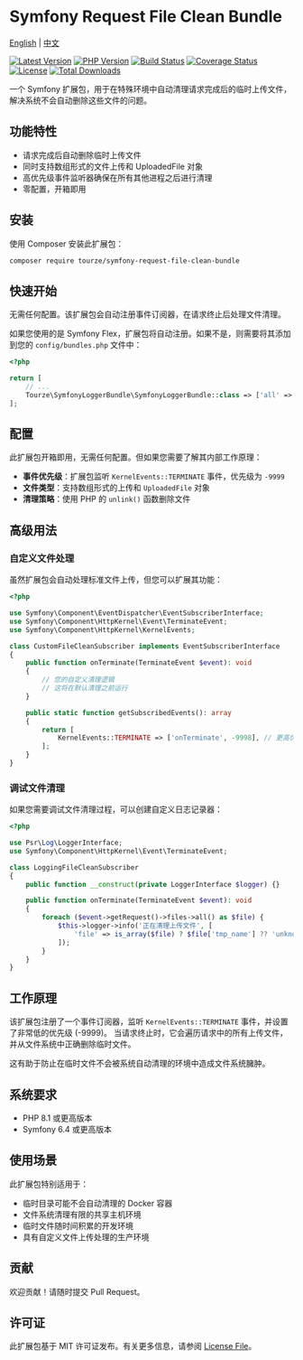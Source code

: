# Symfony Request File Clean Bundle

[English](README.md) | [中文](README.zh-CN.md)

[![Latest Version](https://img.shields.io/packagist/v/tourze/symfony-request-file-clean-bundle.svg?style=flat-square)](https://packagist.org/packages/tourze/symfony-request-file-clean-bundle)
[![PHP Version](https://img.shields.io/packagist/php-v/tourze/symfony-request-file-clean-bundle.svg?style=flat-square)](https://packagist.org/packages/tourze/symfony-request-file-clean-bundle)
[![Build Status](https://img.shields.io/github/actions/workflow/status/tourze/php-monorepo/ci.yml?branch=master&style=flat-square)](https://github.com/tourze/php-monorepo/actions)
[![Coverage Status](https://img.shields.io/codecov/c/github/tourze/php-monorepo?style=flat-square)](https://codecov.io/gh/tourze/php-monorepo)
[![License](https://img.shields.io/github/license/tourze/symfony-request-file-clean-bundle.svg?style=flat-square)](https://packagist.org/packages/tourze/symfony-request-file-clean-bundle)
[![Total Downloads](https://img.shields.io/packagist/dt/tourze/symfony-request-file-clean-bundle.svg?style=flat-square)](https://packagist.org/packages/tourze/symfony-request-file-clean-bundle)

一个 Symfony 扩展包，用于在特殊环境中自动清理请求完成后的临时上传文件，解决系统不会自动删除这些文件的问题。

## 功能特性

- 请求完成后自动删除临时上传文件
- 同时支持数组形式的文件上传和 UploadedFile 对象
- 高优先级事件监听器确保在所有其他进程之后进行清理
- 零配置，开箱即用

## 安装

使用 Composer 安装此扩展包：

```bash
composer require tourze/symfony-request-file-clean-bundle
```

## 快速开始

无需任何配置。该扩展包会自动注册事件订阅器，在请求终止后处理文件清理。

如果您使用的是 Symfony Flex，扩展包将自动注册。如果不是，则需要将其添加到您的 `config/bundles.php` 文件中：

```php
<?php

return [
    // ...
    Tourze\SymfonyLoggerBundle\SymfonyLoggerBundle::class => ['all' => true],
];
```

## 配置

此扩展包开箱即用，无需任何配置。但如果您需要了解其内部工作原理：

- **事件优先级**：扩展包监听 `KernelEvents::TERMINATE` 事件，优先级为 `-9999`
- **文件类型**：支持数组形式的上传和 `UploadedFile` 对象
- **清理策略**：使用 PHP 的 `unlink()` 函数删除文件

## 高级用法

### 自定义文件处理

虽然扩展包会自动处理标准文件上传，但您可以扩展其功能：

```php
<?php

use Symfony\Component\EventDispatcher\EventSubscriberInterface;
use Symfony\Component\HttpKernel\Event\TerminateEvent;
use Symfony\Component\HttpKernel\KernelEvents;

class CustomFileCleanSubscriber implements EventSubscriberInterface
{
    public function onTerminate(TerminateEvent $event): void
    {
        // 您的自定义清理逻辑
        // 这将在默认清理之前运行
    }

    public static function getSubscribedEvents(): array
    {
        return [
            KernelEvents::TERMINATE => ['onTerminate', -9998], // 更高优先级
        ];
    }
}
```

### 调试文件清理

如果您需要调试文件清理过程，可以创建自定义日志记录器：

```php
<?php

use Psr\Log\LoggerInterface;
use Symfony\Component\HttpKernel\Event\TerminateEvent;

class LoggingFileCleanSubscriber
{
    public function __construct(private LoggerInterface $logger) {}

    public function onTerminate(TerminateEvent $event): void
    {
        foreach ($event->getRequest()->files->all() as $file) {
            $this->logger->info('正在清理上传文件', [
                'file' => is_array($file) ? $file['tmp_name'] ?? 'unknown' : $file->getPathname()
            ]);
        }
    }
}
```

## 工作原理

该扩展包注册了一个事件订阅器，监听 `KernelEvents::TERMINATE` 事件，并设置了非常低的优先级 (-9999)。
当请求终止时，它会遍历请求中的所有上传文件，并从文件系统中正确删除临时文件。

这有助于防止在临时文件不会被系统自动清理的环境中造成文件系统臃肿。

## 系统要求

- PHP 8.1 或更高版本
- Symfony 6.4 或更高版本

## 使用场景

此扩展包特别适用于：

- 临时目录可能不会自动清理的 Docker 容器
- 文件系统清理有限的共享主机环境
- 临时文件随时间积累的开发环境
- 具有自定义文件上传处理的生产环境

## 贡献

欢迎贡献！请随时提交 Pull Request。

## 许可证

此扩展包基于 MIT 许可证发布。有关更多信息，请参阅 [License File](LICENSE)。
